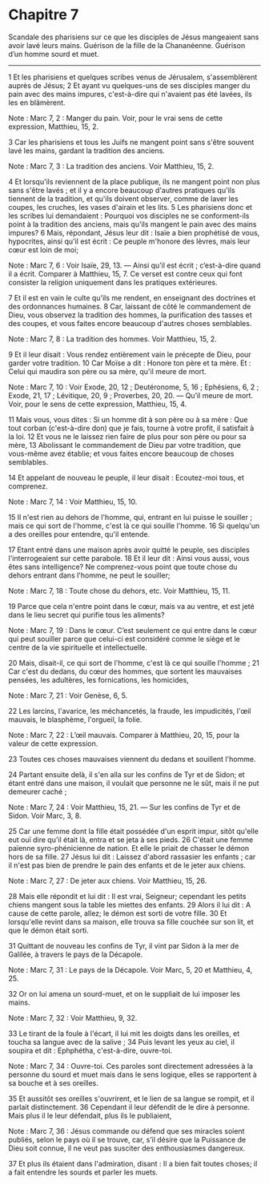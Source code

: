 # Chapitre 7

Scandale des pharisiens sur ce que les disciples de Jésus mangeaient sans avoir lavé leurs mains.
Guérison de la fille de la Chananéenne.
Guérison d’un homme sourd et muet.

***

1 Et les pharisiens et quelques scribes venus de Jérusalem, s'assemblèrent auprès de Jésus; 2 Et ayant vu quelques-uns de ses disciples manger du pain avec des mains impures, c'est-à-dire qui n'avaient pas été lavées, ils les en blâmèrent.

<span class="bible-note">Note : </span> Marc 7, 2 : Manger du pain. Voir, pour le vrai sens de cette expression, Matthieu, 15, 2.

3 Car les pharisiens et tous les Juifs ne mangent point sans s'être souvent lavé les mains, gardant la tradition des anciens.

<span class="bible-note">Note : </span> Marc 7, 3 : La tradition des anciens. Voir Matthieu, 15, 2.

4 Et lorsqu'ils reviennent de la place publique, ils ne mangent point non plus sans s'être lavés ; et il y a encore beaucoup d'autres pratiques qu'ils tiennent de la tradition, et qu'ils doivent observer, comme de laver les coupes, les cruches, les vases d'airain et les lits. 5 Les pharisiens donc et les scribes lui demandaient : Pourquoi vos disciples ne se conforment-ils point à la tradition des anciens, mais qu'ils mangent le pain avec des mains impures? 6 Mais, répondant, Jésus leur dit : Isaïe a bien prophétisé de vous, hypocrites, ainsi qu'il est écrit : Ce peuple m'honore des lèvres, mais leur cœur est loin de moi;

<span class="bible-note">Note : </span> Marc 7, 6 : Voir Isaïe, 29, 13. ― Ainsi qu’il est écrit ; c’est-à-dire quand il a écrit. Comparer à Matthieu, 15, 7. Ce verset est contre ceux qui font consister la religion uniquement dans les pratiques extérieures.

7 Et il est en vain le culte qu'ils me rendent, en enseignant des doctrines et des ordonnances humaines. 8 Car, laissant de côté le commandement de Dieu, vous observez la tradition des hommes, la purification des tasses et des coupes, et vous faites encore beaucoup d'autres choses semblables.

<span class="bible-note">Note : </span> Marc 7, 8 : La tradition des hommes. Voir Matthieu, 15, 2.

9 Et il leur disait : Vous rendez entièrement vain le précepte de Dieu, pour garder votre tradition. 10 Car Moïse a dit : Honore ton père et ta mère. Et : Celui qui maudira son père ou sa mère, qu'il meure de mort.

<span class="bible-note">Note : </span> Marc 7, 10 : Voir Exode, 20, 12 ; Deutéronome, 5, 16 ; Ephésiens, 6, 2 ; Exode, 21, 17 ; Lévitique, 20, 9 ; Proverbes, 20, 20. ― Qu’il meure de mort. Voir, pour le sens de cette expression, Matthieu, 15, 4.

11 Mais vous, vous dites : Si un homme dit à son père ou à sa mère : Que tout corban (c'est-à-dire don) que je fais, tourne à votre profit, il satisfait à la loi. 12 Et vous ne le laissez rien faire de plus pour son père ou pour sa mère, 13 Abolissant le commandement de Dieu par votre tradition, que vous-même avez établie; et vous faites encore beaucoup de choses semblables.


14 Et appelant de nouveau le peuple, il leur disait : Ecoutez-moi tous, et comprenez.

<span class="bible-note">Note : </span> Marc 7, 14 : Voir Matthieu, 15, 10.

15 Il n'est rien au dehors de l'homme, qui, entrant en lui puisse le souiller ; mais ce qui sort de l'homme, c'est là ce qui souille l'homme. 16 Si quelqu'un a des oreilles pour entendre, qu'il entende.


17 Etant entré dans une maison après avoir quitté le peuple, ses disciples l'interrogeaient sur cette parabole. 18 Et il leur dit : Ainsi vous aussi, vous êtes sans intelligence? Ne comprenez-vous point que toute chose du dehors entrant dans l'homme, ne peut le souiller;

<span class="bible-note">Note : </span> Marc 7, 18 : Toute chose du dehors, etc. Voir Matthieu, 15, 11.

19 Parce que cela n'entre point dans le cœur, mais va au ventre, et est jeté dans le lieu secret qui purifie tous les aliments?

<span class="bible-note">Note : </span> Marc 7, 19 : Dans le cœur. C’est seulement ce qui entre dans le cœur qui peut souiller parce que celui-ci est considéré comme le siège et le centre de la vie spirituelle et intellectuelle.

20 Mais, disait-il, ce qui sort de l'homme, c'est là ce qui souille l'homme ; 21 Car c'est du dedans, du cœur des hommes, que sortent les mauvaises pensées, les adultères, les fornications, les homicides,

<span class="bible-note">Note : </span> Marc 7, 21 : Voir Genèse, 6, 5.

22 Les larcins, l'avarice, les méchancetés, la fraude, les impudicités, l'œil mauvais, le blasphème, l'orgueil, la folie.

<span class="bible-note">Note : </span> Marc 7, 22 : L’œil mauvais. Comparer à Matthieu, 20, 15, pour la valeur de cette expression.

23 Toutes ces choses mauvaises viennent du dedans et souillent l'homme.


24 Partant ensuite delà, il s'en alla sur les confins de Tyr et de Sidon; et étant entré dans une maison, il voulait que personne ne le sût, mais il ne put demeurer caché ;

<span class="bible-note">Note : </span> Marc 7, 24 : Voir Matthieu, 15, 21. ― Sur les confins de Tyr et de Sidon. Voir Marc, 3, 8.

25 Car une femme dont la fille était possédée d'un esprit impur, sitôt qu'elle eut ouï dire qu'il était là, entra et se jeta à ses pieds. 26 C'était une femme païenne syro-phénicienne de nation. Et elle le priait de chasser le démon hors de sa fille. 27 Jésus lui dit : Laissez d'abord rassasier les enfants ; car il n'est pas bien de prendre le pain des enfants et de le jeter aux chiens.

<span class="bible-note">Note : </span> Marc 7, 27 : De jeter aux chiens. Voir Matthieu, 15, 26.

28 Mais elle répondit et lui dit : Il est vrai, Seigneur; cependant les petits chiens mangent sous la table les miettes des enfants. 29 Alors il lui dit : A cause de cette parole, allez; le démon est sorti de votre fille. 30 Et lorsqu'elle revint dans sa maison, elle trouva sa fille couchée sur son lit, et que le démon était sorti.


31 Quittant de nouveau les confins de Tyr, il vint par Sidon à la mer de Galilée, à travers le pays de la Décapole.

<span class="bible-note">Note : </span> Marc 7, 31 : Le pays de la Décapole. Voir Marc, 5, 20 et Matthieu, 4, 25.

32 Or on lui amena un sourd-muet, et on le suppliait de lui imposer les mains.

<span class="bible-note">Note : </span> Marc 7, 32 : Voir Matthieu, 9, 32.

33 Le tirant de la foule à l'écart, il lui mit les doigts dans les oreilles, et toucha sa langue avec de la salive ; 34 Puis levant les yeux au ciel, il soupira et dit : Ephphétha, c'est-à-dire, ouvre-toi.

<span class="bible-note">Note : </span> Marc 7, 34 : Ouvre-toi. Ces paroles sont directement adressées à la personne du sourd et muet mais dans le sens logique, elles se rapportent à sa bouche et à ses oreilles.

35 Et aussitôt ses oreilles s'ouvrirent, et le lien de sa langue se rompit, et il parlait distinctement. 36 Cependant il leur défendit de le dire à personne. Mais plus il le leur défendait, plus ils le publiaient,

<span class="bible-note">Note : </span> Marc 7, 36 : Jésus commande ou défend que ses miracles soient publiés, selon le pays où il se trouve, car, s’il désire que la Puissance de Dieu soit connue, il ne veut pas susciter des enthousiasmes dangereux.

37 Et plus ils étaient dans l'admiration, disant : Il a bien fait toutes choses; il a fait entendre les sourds et parler les muets.

